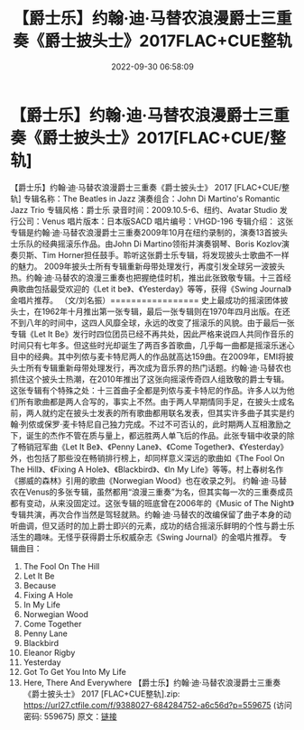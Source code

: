 ﻿---
title: 【爵士乐】约翰·迪·马替农浪漫爵士三重奏《爵士披头士》2017FLAC+CUE整轨
date: 2022-09-30 06:58:09
categories: 古典音乐、新世纪、纯音雅乐
tags: 纯音雅乐
---
# 【爵士乐】约翰·迪·马替农浪漫爵士三重奏《爵士披头士》2017[FLAC+CUE/整轨]

【爵士乐】约翰·迪·马替农浪漫爵士三重奏《爵士披头士》 2017 [FLAC+CUE/整轨]
专辑名称：The Beatles in Jazz
演奏组合：John Di Martino's Romantic Jazz Trio
专辑风格：爵士乐
录音时间：2009.10.5-6、纽约、Avatar Studio
发行公司：Venus
唱片版本：日本版SACD
唱片编号：VHGD-196
专辑介绍：
这张专辑是约翰·迪·马替农浪漫爵士三重奏2009年10月在纽约录制的，演奏13首披头士乐队的经典摇滚乐作品。由John Di
Martino领衔并演奏钢琴、Boris Kozlov演奏贝斯、Tim
Horner担任鼓手。聆听这张爵士乐专辑，将发现披头士歌曲不一样的魅力。
2009年披头士所有专辑重新母带处理发行，再度引发全球另一波披头热。约翰·迪·马替农的浪漫三重奏也把握绝佳时机，推出此张致敬专辑。十三首经典歌曲包括最受欢迎的《Let
it be》、《Yesterday》等等，获得《Swing Journal》金唱片推荐。
（文/刘名振）=================
史上最成功的摇滚团体披头士，在1962年十月推出第一张专辑，最后一张专辑则在1970年四月出版。在还不到八年的时间中，这四人风靡全球，永远的改变了摇滚乐的风貌。由于最后一张专辑《Let
It
Be》发行时四位团员已经不再共处，因此严格来说四人共同作音乐的时间只有七年多。但这些时光却诞生了两百多首歌曲，几乎每一曲都是摇滚乐迷心目中的经典。其中列侬与麦卡特尼两人的作品就高达159曲。在2009年，EMI将披头士所有专辑重新母带处理发行，再次成为音乐界的热门话题。约翰·迪·马替农也抓住这个披头士热潮，在2010年推出了这张向摇滚传奇四人组致敬的爵士专辑。
这张专辑有个特殊之处：十三首曲子全都是列侬与麦卡特尼的作品。许多人以为他们所有歌曲都是两人合写的，事实上不然。由于两人早期情同手足，在披头士成名前，两人就约定在披头士发表的所有歌曲都用联名发表，但其实许多曲子其实是约翰·列侬或保罗·麦卡特尼自己独力完成。不过不可否认的，此时期两人互相激励之下，诞生的杰作不管在质与量上，都远胜两人单飞后的作品。此张专辑中收录的除了畅销冠军曲《Let
It Be》、《Penny Lane》、《Come
Together》、《Yesterday》外，也包括了那些没在畅销排行榜上，却同样意义深远的歌曲如《The Fool On The
Hill》、《Fixing A Hole》、《Blackbird》、《In My
Life》等等。村上春树名作《挪威的森林》引用的歌曲《Norwegian Wood》也在收录之列。
约翰·迪·马替农在Venus的多张专辑，虽然都用“浪漫三重奏”为名，但其实每一次的三重奏成员都有变动，从来没固定过。这张专辑的班底曾在2006年的《Music
of The
Night》专辑共演，再次合作当然是驾轻就熟。约翰·迪·马替农的改编保留了曲子本身的动听曲调，但又适时的加上爵士即兴的元素，成功的结合摇滚乐鲜明的个性与爵士乐活生的趣味。无怪乎获得爵士乐权威杂志《Swing
Journal》的金唱片推荐。
专辑曲目：
01. The Fool On The Hill
02. Let It Be
03. Because
04. Fixing A Hole
05. In My Life
06. Norwegian Wood
07. Come Together
08. Penny Lane
09. Blackbird
10. Eleanor Rigby
11. Yesterday
12. Got To Get You Into My Life
13. Here, There And Everywhere
【爵士乐】约翰·迪·马替农浪漫爵士三重奏《爵士披头士》 2017
[FLAC+CUE整轨].zip: https://url27.ctfile.com/f/9388027-684284752-a6c56d?p=559675
(访问密码: 559675)
原文：[链接](https://blog.sina.com.cn/s/blog_1647c7e7601030zo6.html)